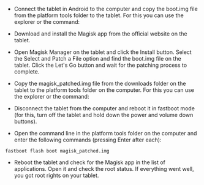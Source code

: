
- Connect the tablet in Android to the computer and copy the boot.img file from the platform tools folder to the tablet. For this you can use the explorer or the command:


- Download and install the Magisk app from the official website on the tablet.
-  Open Magisk Manager on the tablet and click the Install button. Select the Select and Patch a File option and find the boot.img file on the tablet. Click the Let's Go button and wait for the patching process to complete.
- Copy the magisk_patched.img file from the downloads folder on the tablet to the platform tools folder on the computer. For this you can use the explorer or the command:

- Disconnect the tablet from the computer and reboot it in fastboot mode (for this, turn off the tablet and hold down the power and volume down buttons).
- Open the command line in the platform tools folder on the computer and enter the following commands (pressing Enter after each):

```
fastboot flash boot magisk_patched.img
```

- Reboot the tablet and check for the Magisk app in the list of applications. Open it and check the root status. If everything went well, you got root rights on your tablet.
